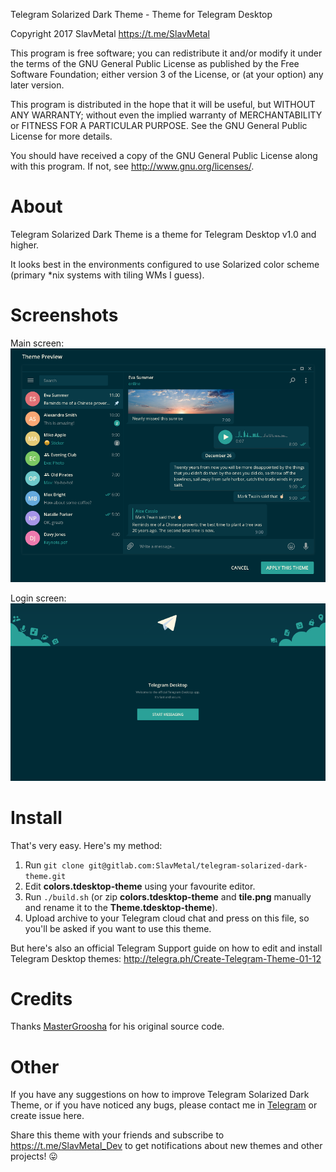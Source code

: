 Telegram Solarized Dark Theme - Theme for Telegram Desktop

Copyright 2017 SlavMetal https://t.me/SlavMetal

This program is free software; you can redistribute it and/or modify
it under the terms of the GNU General Public License as published by
the Free Software Foundation; either version 3 of the License, or
(at your option) any later version.

This program is distributed in the hope that it will be useful,
but WITHOUT ANY WARRANTY; without even the implied warranty of
MERCHANTABILITY or FITNESS FOR A PARTICULAR PURPOSE.  See the
GNU General Public License for more details.

You should have received a copy of the GNU General Public License
along with this program.  If not, see <http://www.gnu.org/licenses/>.


# About 

Telegram Solarized Dark Theme is a theme for Telegram Desktop v1.0 and higher.

It looks best in the environments configured to use Solarized color scheme (primary *nix systems with tiling WMs I guess). 

# Screenshots

Main screen:
![Main screen](Screenshots/main.png)

Login screen:
![Login screen](Screenshots/login.png)


# Install

That's very easy. Here's my method:
1. Run ```git clone git@gitlab.com:SlavMetal/telegram-solarized-dark-theme.git```
2. Edit **colors.tdesktop-theme** using your favourite editor. 
3. Run ```./build.sh``` (or zip **colors.tdesktop-theme** and **tile.png** manually and rename it to the **Theme.tdesktop-theme**).
4. Upload archive to your Telegram cloud chat and press on this file, so you'll be asked if you want to use this theme. 

But here's also an official Telegram Support guide on how to edit and install Telegram Desktop themes: http://telegra.ph/Create-Telegram-Theme-01-12


# Credits

Thanks [MasterGroosha](https://github.com/MasterGroosha/telegram-soliddark-theme) for his original source code.


# Other

If you have any suggestions on how to improve Telegram Solarized Dark Theme, or if you have noticed any bugs, please contact me in [Telegram](https://t.me/SlavMetal) or create issue here. 

Share this theme with your friends and subscribe to https://t.me/SlavMetal_Dev to get notifications about new themes and other projects! :stuck_out_tongue:
